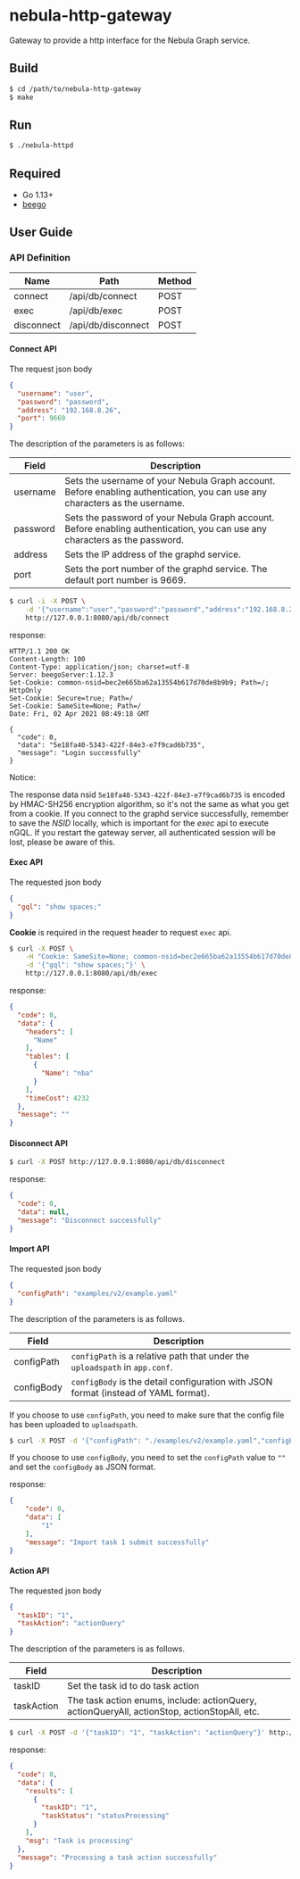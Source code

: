 # nebula-http-gateway

Gateway to provide a http interface for the Nebula Graph service.

## Build

```bash
$ cd /path/to/nebula-http-gateway
$ make
```

## Run

```bash
$ ./nebula-httpd
```

## Required

- Go 1.13+
- [beego](https://beego.me/)

## User Guide

### API Definition

| Name       | Path               | Method |
|------------|--------------------|--------|
| connect    | /api/db/connect    | POST   |
| exec       | /api/db/exec       | POST   |
| disconnect | /api/db/disconnect | POST   |

#### Connect API ####

The request json body

```json
{
  "username": "user",
  "password": "password",
  "address": "192.168.8.26",
  "port": 9669
}
```

The description of the parameters is as follows:

| Field    | Description                                                                                                                 |
|----------|-----------------------------------------------------------------------------------------------------------------------------|
| username | Sets the username of your Nebula Graph account. Before enabling authentication, you can use any characters as the username. |
| password | Sets the password of your Nebula Graph account. Before enabling authentication, you can use any characters as the password. |
| address  | Sets the IP address of the graphd service.                                                                                  |
| port     | Sets the port number of the graphd service. The default port number is 9669.                                                |

```bash
$ curl -i -X POST \
    -d '{"username":"user","password":"password","address":"192.168.8.26","port":9669}' \
    http://127.0.0.1:8080/api/db/connect
```

response:

```
HTTP/1.1 200 OK
Content-Length: 100
Content-Type: application/json; charset=utf-8
Server: beegoServer:1.12.3
Set-Cookie: common-nsid=bec2e665ba62a13554b617d70de8b9b9; Path=/; HttpOnly
Set-Cookie: Secure=true; Path=/
Set-Cookie: SameSite=None; Path=/
Date: Fri, 02 Apr 2021 08:49:18 GMT

{
  "code": 0,
  "data": "5e18fa40-5343-422f-84e3-e7f9cad6b735",
  "message": "Login successfully"
}
```

Notice:

The response data nsid `5e18fa40-5343-422f-84e3-e7f9cad6b735` is encoded by HMAC-SH256 encryption algorithm, so it's not the same as what you get from a cookie.
If you connect to the graphd service successfully, remember to save the *NSID* locally, which is important for the *exec* api to execute nGQL.
If you restart the gateway server, all authenticated session will be lost, please be aware of this.

#### Exec API ####

The requested json body

```json
{
  "gql": "show spaces;"
}
```

**Cookie** is required in the request header to request `exec` api.


```bash
$ curl -X POST \
    -H "Cookie: SameSite=None; common-nsid=bec2e665ba62a13554b617d70de8b9b9" \
    -d '{"gql": "show spaces;"}' \
    http://127.0.0.1:8080/api/db/exec
```

response:

```json
{
  "code": 0,
  "data": {
    "headers": [
      "Name"
    ],
    "tables": [
      {
        "Name": "nba"
      }
    ],
    "timeCost": 4232
  },
  "message": ""
}
```

#### Disconnect API ####

```bash
$ curl -X POST http://127.0.0.1:8080/api/db/disconnect
```

response:

```json
{
  "code": 0,
  "data": null,
  "message": "Disconnect successfully"
}
```

#### Import API #### 

The requested json body

```json
{
  "configPath": "examples/v2/example.yaml"
}
```

The description of the parameters is as follows.

| Field      | Description                                                  |
| ---------- | ------------------------------------------------------------ |
| configPath | `configPath` is a relative path that under the `uploadspath` in `app.conf`. |
| configBody | `configBody` is the detail configuration with JSON format (instead of YAML format).|

If you choose to use `configPath`, you need to make sure that the config file has been uploaded to `uploadspath`.

```bash
$ curl -X POST -d '{"configPath": "./examples/v2/example.yaml","configBody": {}}' http://127.0.0.1:8080/api/task/import
```

If you choose to use `configBody`, you need to set the `configPath` value to `""` and set the `configBody` as JSON format.

response:

```json
{
    "code": 0,
    "data": [
        "1"
    ],
    "message": "Import task 1 submit successfully"
}
```

#### Action API ####

The requested json body

```json
{
  "taskID": "1",
  "taskAction": "actionQuery"
}
```

The description of the parameters is as follows.

| Field      | Description                                          |
| ---------- | ---------------------------------------------------- |
| taskID     | Set the task id to do task action                    |
| taskAction | The task action enums, include: actionQuery, actionQueryAll, actionStop, actionStopAll, etc. |

```bash
$ curl -X POST -d '{"taskID": "1", "taskAction": "actionQuery"}' http://127.0.0.1:8080/api/task/import/action
```

response:

```json
{
  "code": 0,
  "data": {
    "results": [
      {
        "taskID": "1",
        "taskStatus": "statusProcessing"
      }
    ],
    "msg": "Task is processing"
  },
  "message": "Processing a task action successfully"
}
```


